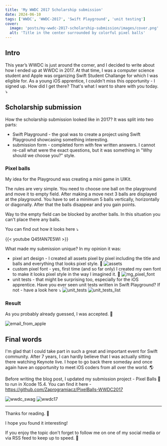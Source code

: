 ```yaml
---
title: 'My WWDC 2017 Scholarship submission'
date: 2024-06-10
tags: ['WWDC', 'WWDC-2017', 'Swift Playground', 'unit testing']
cover: 
  image: 'posts/my-wwdc-2017-scholarship-submission/images/cover.png'
  alt: 'Title in the center surrounded by colorful pixel balls'
---
```


## Intro

This year’s WWDC is just around the corner, and I decided to write about how I ended up at WWDC in 2017. At that time, I was a computer science student and Apple was organizing Swift Student Challange for which I was eligible for. As a young iOS apprentice, I couldn't miss this opportunity - I signed up. How did I get there? That's what I want to share with you today. ⤵️

## Scholarship submission

How the scholarship submission looked like in 2017? It was split into two parts: 
- Swift Playground - the goal was to create a project using Swift Playground showcasing something interesting.
- submission form - completed form with few written answers. I cannot re-call what were the exact questions, but it was something in "Why should we choose you?" style.

### Pixel balls

My idea for the Playground was creating a mini game in UIKit.

The rules are very simple. You need to choose one ball on the playground and move it to empty field. After making a move next 3 balls are displayed at the playground. You have to set a minimum 5 balls vertically, horizontally or diagonally. After that the balls disappear and you gain points.

Way to the empty field can be blocked by another balls. In this situation you can't place there any balls.

You can find out how it looks here ⤵️

{{< youtube Q45fAN7E5WI >}}
</br>

What made my submission unique? In my opinion it was:
- pixel art design - I created all assets pixel by pixel including the title and balls and everything that looks pixel style. 👾
![assets](images/assets.png)
- custom pixel font - yes, first time (and so far only) I created my own font to make it looks pixel style in the way I imagined it. 💭
![mg_pixel_font](images/mg_pixel_font.png)
- unit tests - that might be surprising too, especially for the iOS apprentice. Have you ever seen unit tests written in Swift Playground? If not - have a look here ⤵️
![unit_tests](images/unit_tests.png)
![unit_tests_list](images/unit_tests_list.png)

### Result

As you probably already guessed, I was accepted. 🎉

![email_from_apple](images/email_from_apple.png)

## Final words

I'm glad that I could take part in such a great and important event for Swift community. After 7 years, I can hardly believe that I was actually sitting there watching Keynote live. I hope to go back there someday and once again have an opportunity to meet iOS coders from all over the world. 🌎

Before writing the blog post, I updated my submission project - Pixel Balls 👾 to run in Xcode 15.4. You can find it here - https://github.com/Zaprogramiacz/PixelBalls-WWDC2017

![wwdc_swag](images/wwdc_swag.jpeg)
![wwdc17](images/wwdc17.jpeg)

---

Thanks for reading. 📖

I hope you found it interesting!

If you enjoy the topic don't forget to follow me on one of my social media or via RSS feed to keep up to speed. 🚀

